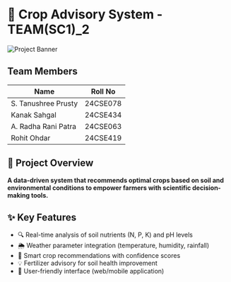 # 🌱 Crop Advisory System - TEAM(SC1)_2

![Project Banner](https://crop-advisory.netlify.app/) 

## Team Members

| Name                     | Roll No    
|--------------------------|------------|
| S. Tanushree Prusty      | 24CSE078   
| Kanak Sahgal             | 24CSE434   
| A. Radha Rani Patra      | 24CSE063   
| Rohit Ohdar              | 24CSE419   

## 📌 Project Overview

**A data-driven system that recommends optimal crops based on soil and environmental conditions to empower farmers with scientific decision-making tools.**

## ✨ Key Features

- 🔍 Real-time analysis of soil nutrients (N, P, K) and pH levels
- 🌦️ Weather parameter integration (temperature, humidity, rainfall)
- 🌾 Smart crop recommendations with confidence scores
- 💡 Fertilizer advisory for soil health improvement
- 📱 User-friendly interface (web/mobile application)



